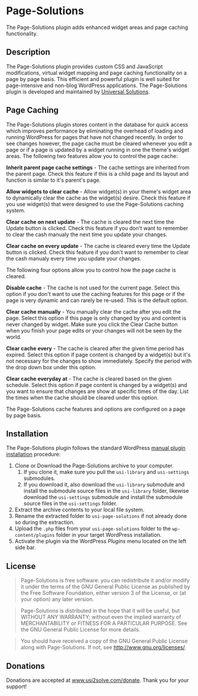 # Page-Solutions #

The Page-Solutions plugin adds enhanced widget areas and page caching functionality.

## Description ##

The Page-Solutions plugin provides custom CSS and JavaScript modifications, virtual widget mapping and page caching functionality on a page by page basis. 
This efficient and powerful plugin is well suited for page-intensive and non-blog WordPress applications. 
The Page-Solutions plugin is developed and maintained by <a href="https://www.usi2solve.com">Universal Solutions</a>.

## Page Caching ##
The Page-Solutions plugin stores content in the database for quick access which improves performance by eliminating the overhead of loading and running WordPress for pages that have not changed recently. In order to see changes however, the page cache must be cleared whenever you edit a page or if a page is updated by a widget running in one the theme's widget areas. The following two features allow you to control the page cache:

**Inherit parent page cache settings** - The cache settings are inherited from the parent page. Check this feature if this is a child page and its layout and function is similar to it's parent's page.

**Allow widgets to clear cache** - Allow widget(s) in your theme's widget area to dynamically clear the cache as the widget(s) desire. Check this feature if you use widget(s) that were designed to use the Page-Solutions caching system.

**Clear cache on next update** - The cache is cleared the next time the Update button is clicked. Check this feature if you don't want to remember to clear the cash manualy the next time you update your changes.

**Clear cache on every update** - The cache is cleared every time the Update button is clicked. Check this feature if you don't want to remember to clear the cash manualy every time you update your changes.

The following four options allow you to control how the page cache is cleared.

**Disable cache** - The cache is not used for the current page. Select this option if you don't want to use the caching features for this page or if the page is very dynamic and can rarely be re-used. This is the default option.

**Clear cache manually** - You manually clear the cache after you edit the page. Select this option if this page is only changed by you and content is never changed by widget. Make sure you click the Clear Cache button when you finish your page edits or your changes will not be seen by the world.

**Clear cache every** - The cache is cleared after the given time period has expired. Select this option if page content is changed by a widget(s) but it's not necessary for the changes to show immediately. Specify the period with the drop down box under this option.

**Clear cache everyday at** - The cache is cleared based on the given schedule. Select this option if page content is changed by a widget(s) and you want to ensure that changes are show at specific times of the day. List the times when the cache should be cleared under this option.

The Page-Solutions cache features and options are configured on a page by page basis.

## Installation ##
The Page-Solutions plugin follows the standard WordPress <a href="https://codex.wordpress.org/Managing_Plugins#Manual_Plugin_Installation">manual plugin installation</a> procedure:
1. Clone or Download the Page-Solutions archive to your computer.
   1. If you clone it, make sure you pull the ` usi-library ` and ` usi-settings ` submodules.
   1. If you download it, also download the ` usi-library ` submodule and install the submodule source files in the ` usi-library ` folder, likewise download the ` usi-settings ` submodule and install the submodule source files in the ` usi-settings ` folder.
1. Extract the archive contents to your local file system.
1. Rename the extracted folder to ` usi-page-solutions ` if not already done so during the extraction.
1. Upload the ` .php ` files from your ` usi-page-solutions ` folder to the ` wp-content/plugins ` folder in your target WordPress installation.
1. Activate the plugin via the WordPress *Plugins* menu located on the left side bar.

## License ##
> Page-Solutions is free software: you can redistribute it and/or modify it under the terms of the GNU General Public License 
as published by the Free Software Foundation, either version 3 of the License, or (at your option) any later version.

> Page-Solutions is distributed in the hope that it will be useful, but WITHOUT ANY WARRANTY; without even the implied warranty 
of MERCHANTABILITY or FITNESS FOR A PARTICULAR PURPOSE.  See the GNU General Public License for more details.

> You should have received a copy of the GNU General Public License along with Page-Solutions.  If not, see 
<http://www.gnu.org/licenses/>.

## Donations ##
Donations are accepted at <a href="https://www.usi2solve.com/donate/page-solutions">www.usi2solve.com/donate</a>. Thank you for your support!